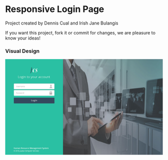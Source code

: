 

<h1> Responsive Login Page </h1>

<p> Project created by Dennis Cual and Irish Jane Bulangis </p>
<p> If you want this project, fork it or commit for changes, we are pleasure to know your ideas! </p>


<h3> Visual Design </h3>
<img src="login-page.jpg" />
